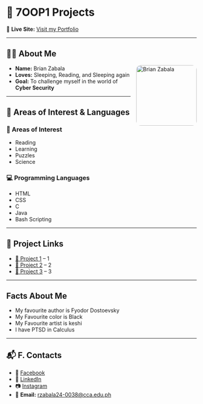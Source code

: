 # 🚀 7OOP1 Projects  

🔗 **Live Site:** [Visit my Portfolio](https://rzabala24-0038-a11y.github.io/7OOP1Projects/)  

---

## 👨‍💻 About Me  
<img src="{{ '/assets/img/profile.jpeg' | relative_url }}" 
     alt="Brian Zabala" 
     width="160" 
     align="right" 
     style="border-radius: 12px; margin-left: 15px;">

- **Name:** Brian Zabala  
- **Loves:** Sleeping, Reading, and Sleeping again  
- **Goal:** To challenge myself in the world of **Cyber Security**  

---

## 🎯 Areas of Interest & Languages  

### 🔐 Areas of Interest  
- Reading
- Learning
- Puzzles
- Science 

### 💻 Programming Languages  
- HTML  
- CSS  
- C  
- Java  
- Bash Scripting  

---

## 📂 Project Links  
- [🔗 Project 1](#) – 1 
- [🔗 Project 2](#) – 2 
- [🔗 Project 3](#) – 3

---

## Facts About Me 
- My favourite author is Fyodor Dostoevsky 
- My Favourite color is Black
- My Favourite artist is keshi
- I have PTSD in Calculus 

---

## 📬 F. Contacts  
- 📘 [Facebook](https://www.facebook.com/share/18T5bqWTgC/)  
- 💼 [LinkedIn](https://www.linkedin.com/in/brian-zabala-4a80a7321?utm_source=share&utm_campaign=share_via&utm_content=profile&utm_medium=android_app)  
- 📷 [Instagram](https://www.instagram.com/kur0_z?igsh=MTZkcW43ZG1kc2pvYg==)  
- 📧 **Email:** rzabala24-0038@cca.edu.ph
